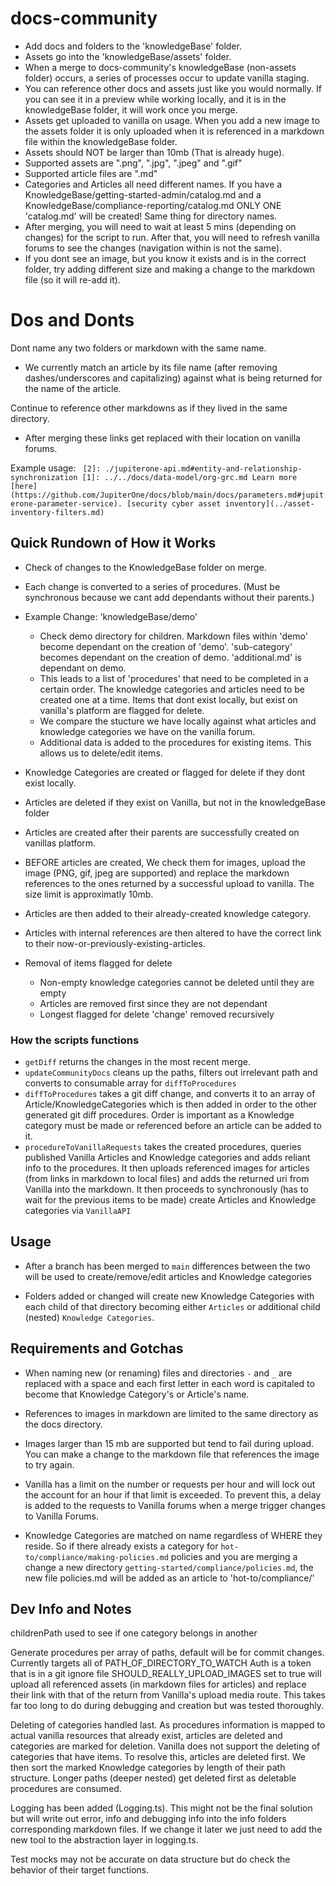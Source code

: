 # docs-community

- Add docs and folders to the 'knowledgeBase' folder.
- Assets go into the 'knowledgeBase/assets' folder.
- When a merge to docs-community's knowledgeBase (non-assets folder) occurs, a series of processes occur to update vanilla staging.
- You can reference other docs and assets just like you would normally. If you can see it in a preview while working locally, and it is in the knowledgeBase folder, it will work once you merge.
- Assets get uploaded to vanilla on usage. When you add a new image to the assets folder it is only uploaded when it is referenced in a markdown file within the knowledgeBase folder.
- Assets should NOT be larger than 10mb (That is already huge).
- Supported assets are ".png", ".jpg", ".jpeg" and ".gif"
- Supported article files are ".md"
- Categories and Articles all need different names. If you have a KnowledgeBase/getting-started-admin/catalog.md and a KnowledgeBase/compliance-reporting/catalog.md ONLY ONE 'catalog.md' will be created! Same thing for directory names.
- After merging, you will need to wait at least 5 mins (depending on changes) for the script to run. After that, you will need to refresh vanilla forums to see the changes (navigation within is not the same).
- If you dont see an image, but you know it exists and is in the correct folder, try adding different size and making a change to the markdown file (so it will re-add it).

# Dos and Donts

Dont name any two folders or markdown with the same name.

- We currently match an article by its file name (after removing dashes/underscores and capitalizing) against what is being returned for the name of the article.

Continue to reference other markdowns as if they lived in the same directory.

- After merging these links get replaced with their location on vanilla forums.

Example usage:
` [2]: ./jupiterone-api.md#entity-and-relationship-synchronization [1]: ../../docs/data-model/org-grc.md Learn more [here] (https://github.com/JupiterOne/docs/blob/main/docs/parameters.md#jupiterone-parameter-service). [security cyber asset inventory](../asset-inventory-filters.md)`

## Quick Rundown of How it Works

- Check of changes to the KnowledgeBase folder on merge.
- Each change is converted to a series of procedures. (Must be synchronous because we cant add dependants without their parents.)

- Example Change: 'knowledgeBase/demo'
  - Check demo directory for children. Markdown files within 'demo' become dependant on the creation of 'demo'. 'sub-category' becomes dependant on the creation of demo. 'additional.md' is dependant on demo.
  - This leads to a list of 'procedures' that need to be completed in a certain order. The knowledge categories and articles need to be created one at a time. Items that dont exist locally, but exist on vanilla's platform are flagged for delete.
  - We compare the stucture we have locally against what articles and knowledge categories we have on the vanilla forum.
  - Additional data is added to the procedures for existing items. This allows us to delete/edit items.
- Knowledge Categories are created or flagged for delete if they dont exist locally.
- Articles are deleted if they exist on Vanilla, but not in the knowledgeBase folder
- Articles are created after their parents are successfully created on vanillas platform.
- BEFORE articles are created, We check them for images, upload the image (PNG, gif, jpeg are supported) and replace the markdown references to the ones returned by a successful upload to vanilla. The size limit is approximatly 10mb.
- Articles are then added to their already-created knowledge category.
- Articles with internal references are then altered to have the correct link to their now-or-previously-existing-articles.
- Removal of items flagged for delete
  - Non-empty knowledge categories cannot be deleted until they are empty
  - Articles are removed first since they are not dependant
  - Longest flagged for delete 'change' removed recursively

### How the scripts functions

- `getDiff` returns the changes in the most recent merge.
- `updateCommunityDocs` cleans up the paths, filters out irrelevant path and converts to consumable array for `diffToProcedures`
- `diffToProcedures` takes a git diff change, and converts it to an array of Article/KnowledgeCategories which is then added in order to the other generated git diff procedures. Order is important as a Knowledge category must be made or referenced before an article can be added to it.
- `procedureToVanillaRequests` takes the created procedures, queries published Vanilla Articles and Knowledge categories and adds reliant info to the procedures. It then uploads referenced images for articles (from links in markdown to local files) and adds the returned uri from Vanilla into the markdown. It then proceeds to synchronously (has to wait for the previous items to be made) create Articles
  and Knowledge categories via `VanillaAPI`

## Usage

- After a branch has been merged to `main` differences between the two will be used to create/remove/edit articles and Knowledge categories

- Folders added or changed will create new Knowledge Categories with each child of that directory becoming either `Articles` or additional child (nested) `Knowledge Categories`.

## Requirements and Gotchas

- When naming new (or renaming) files and directories `-` and `_` are replaced with a space and each first letter in each word is capitaled to become that Knowledge Category's or Article's name.

- References to images in markdown are limited to the same directory as the docs directory.

- Images larger than 15 mb are supported but tend to fail during upload. You can make a change to the markdown file that references the image to try again.

- Vanilla has a limit on the number or requests per hour and will lock out the account for an hour if that limit is exceeded. To prevent this, a delay is added to the requests to Vanilla forums when a merge trigger changes to Vanilla Forums.

- Knowledge Categories are matched on name regardless of WHERE they reside. So if there already exists a category for `hot-to/compliance/making-policies.md` policies and you are merging a change a new directory `getting-started/compliance/policies.md`, the new file policies.md will be added as an article to
  'hot-to/compliance/'

## Dev Info and Notes

childrenPath used to see if one category belongs in another

Generate procedures per array of paths, default will be for commit changes. Currently targets all of PATH_OF_DIRECTORY_TO_WATCH
Auth is a token that is in a git ignore file
SHOULD_REALLY_UPLOAD_IMAGES set to true will upload all referenced assets (in markdown files for articles) and replace their link with that of the return from Vanilla's upload media route. This takes far too long to do during debugging and creation but was tested thoroughly.

Deleting of categories handled last. As procedures information is mapped to actual vanilla resources that already exist, articles are deleted and categories are marked for deletion. Vanilla does not support the deleting of categories that have items. To resolve this, articles are deleted first. We then sort the marked Knowledge categories by length of their path structure. Longer paths (deeper nested) get deleted first as deletable procedures are consumed.

Logging has been added (Logging.ts). This might not be the final solution but will write out error, info and debugging info into the info folders corresponding markdown files. If we change it later we just need to add the new tool to the abstraction layer in logging.ts.

Test mocks may not be accurate on data structure but do check the behavior of their target functions.
